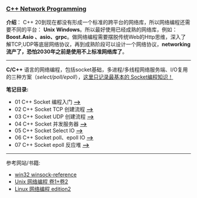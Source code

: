 ### [C++ Network Programming](#)
**介绍**： C++ 20到现在都没有形成一个标准的跨平台的网络库，所以网络编程还需要不同的平台： **Unix** **Windows**。所以最好使用已经成熟的网络库，例如：
**Boost.Asio 、asio、grpc**。做网络编程需要摆脱传统Web的Http思维，深入了解TCP,UDP等底层网络协议，再到成熟阶段可以设计一个网络协议，**networking 流产了，恐怕2030年之前是使用不上标准网络库了**。

----
**C/C++** 语言的网络编程，包括socket基础，多进程/多线程网络服务端、I/O复用的三种方案（*select/poll/epoll*），[这里只记录最基本的
Socket编程知识！](#)

**笔记目录:**

* 01 C++ Socket 编程入门 [**-->**](./contents/CPPNetworkProgramming.md)
* 02 C++ Socket TCP 创建流程 [**-->**](./contents/CPPSocketContinue.md)
* 03 C++ Socket UDP 创建流程 [**-->**](./contents/CPPSocketUDPContinue.md)
* 04 C++ Socket 并发服务器 [**-->**](./contents/CPPSocketMore.md)
* 05 C++ Socket Select IO [**-->**](./contents/CPPSocketIOSelect.md)
* 06 C++ Socket poll、epoll IO [**-->**](./contents/CPPSocketIOPoll.md)
* 07 C++ Socket epoll 反应堆 [**-->**](./contents/CPPSocketEpollReactor.md)





----
参考网站/书籍:
- [win32 winsock-reference](https://learn.microsoft.com/zh-cn/windows/win32/winsock/winsock-reference)
- [Unix 网络编程 卷1+卷2](#)
- [Linux 网络编程 edition2](#)
